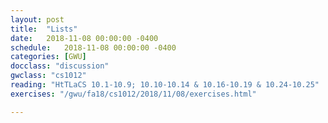 ```yaml
---
layout: post
title:  "Lists"
date:   2018-11-08 00:00:00 -0400
schedule:   2018-11-08 00:00:00 -0400
categories: [GWU]
docclass: "discussion"
gwclass: "cs1012"
reading: "HtTLaCS 10.1-10.9; 10.10-10.14 & 10.16-10.19 & 10.24-10.25"
exercises: "/gwu/fa18/cs1012/2018/11/08/exercises.html"

---
```


